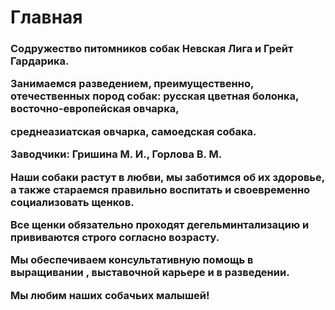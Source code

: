 <p align="center"><h1>Главная</h1></p>


<h3>Содружество питомников собак Невская Лига и Грейт Гардарика.
<p>Занимаемся разведением, преимущественно, отечественных пород собак: русская цветная болонка, восточно-европейская овчарка,</p> <p>среднеазиатская овчарка, самоедская собака.</p> 
  <p>Заводчики: Гришина М. И., Горлова В. М.</p>
<p>Наши собаки растут в любви, мы заботимся об их здоровье, а также стараемся правильно воспитать и своевременно социализовать щенков. </p>
  <p>Все щенки обязательно проходят дегельминтализацию и прививаются строго согласно возрасту. </p>
  <p>Мы обеспечиваем консультативную помощь в выращивании , выставочной карьере и в разведении.</p>
<p>Мы любим наших собачьих малышей!</h3></p>
